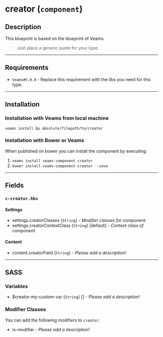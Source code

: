 # creator (`component`)

## Description

This blueprint is based on the blueprint of Veams.

> Just place a generic quote for your type.

-----------

## Requirements
- `Veams#5.0.0` - Replace this requirement with the libs you need for this type.

-----------

## Installation

### Installation with Veams from local machine

`veams install bp absolute/filepath/to/creator`

### Installation with Bower or Veams

When published on bower you can install the component by executing:

1. `veams install veams-component creator`
2. `bower install veams-component-creator --save`

-----------

## Fields

### `c-creator.hbs`

#### Settings
- settings.creatorClasses {`String`} - _Modifier classes for component._
- settings.creatorContextClass {`String`} [default] - _Context class of component._ 

#### Content
- content.creatorField {`String`} - _Please add a description!_

------------

## SASS

### Variables

- $creator-my-custom-var {`String`} [] - _Please add a description!_

### Modifier Classes

You can add the following modifiers to `creator`:
- is-modifier - _Please add a description!_
